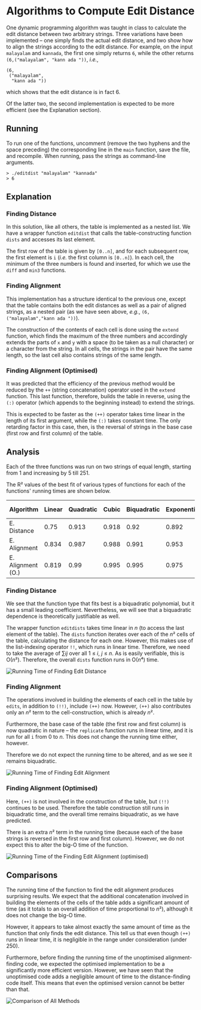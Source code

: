 # Algorithms to Compute Edit Distance
One dynamic programming algorithm was taught in class to calculate the edit distance between two arbitrary strings. Three variations have been implemented – one simply finds the actual edit distance, and two show how to align the strings according to the edit distance. For example, on the input `malayalam` and `kannada`, the first one simply returns `6`, while the other returns `(6,("malayalam", "kann ada "))`, *i.e.*,
```
(6,
 ("malayalam",
  "kann ada "))
```
which shows that the edit distance is in fact 6.  

Of the latter two, the second implementation is expected to be more efficient (see the Explanation section).

## Running
To run one of the functions, uncomment (remove the two hyphens and the space preceding) the corresponding line in the `main` function, save the file, and recompile. When running, pass the strings as command-line arguments.
```
> ./editdist "malayalam" "kannada"
> 6
```

## Explanation
### Finding Distance
In this solution, like all others, the table is implemented as a nested list. We have a wrapper function `editdist` that calls the table-constructing function `dists` and accesses its last element.  

The first row of the table is given by `[0..n]`, and for each subsequent row, the first element is `i` (*i.e.* the first column is `[0..n]`). In each cell, the minimum of the three numbers is found and inserted, for which we use the `diff` and `min3` functions.

### Finding Alignment
This implementation has a structure identical to the previous one, except that the table contains both the edit distances as well as a pair of aligned strings, as a nested pair (as we have seen above, *e.g.*, `(6,("malayalam","kann ada "))`).  

The construction of the contents of each cell is done using the `extend` function, which finds the maximum of the three numbers and accordingly extends the parts of `x` and `y` with a space (to be taken as a null character) or a character from the string. In all cells, the strings in the pair have the same length, so the last cell also contains strings of the same length.

### Finding Alignment (Optimised)
It was predicted that the efficiency of the previous method would be reduced by the `++` (string concatenation) operator used in the `extend` function. This last function, therefore, builds the table in reverse, using the `(:)` operator (which appends to the beginning instead) to extend the strings.  

This is expected to be faster as the `(++)` operator takes time linear in the length of its first argument, while the `(:)` takes constant time. The only retarding factor in this case, then, is the reversal of strings in the base case (first row and first column) of the table.

## Analysis
Each of the three functions was run on two strings of equal length, starting from 1 and increasing by 5 till 251.  

The R² values of the best fit of various types of functions for each of the functions' running times are shown below.  

Algorithm         | Linear | Quadratic | Cubic | Biquadratic | Exponential | Power Series | Logarithmic  
----------------- | ------ | --------- | ----- | ----------- | ----------- | ------------ | -----------  
E. Distance       | 0.75   | 0.913     | 0.918 | 0.92        | 0.892       | 0.706        | 0.363  
E. Alignment      | 0.834  | 0.987     | 0.988 | 0.991       | 0.953       | 0.727        | 0.412  
E. Alignment (O.) | 0.819  | 0.99      | 0.995 | 0.995       | 0.975       | 0.71         | 0.398  

### Finding Distance
We see that the function type that fits best is a biquadratic polynomial, but it has a small leading coefficient. Nevertheless, we will see that a biquadratic dependence is theoretically justifiable as well.  

The wrapper function `editdists` takes time linear in *n* (to access the last element of the table). The `dists` function iterates over each of the *n*² cells of the table, calculating the distance for each one. However, this makes use of the list-indexing operator `!!`, which runs in linear time. Therefore, we need to take the average of ∑*ij* over all 1 ≤ *i*, *j* ≤ *n*. As is easily verifiable, this is O(*n*²). Therefore, the overall `dists` function runs in O(*n*⁴) time.  

![Running Time of Finding Edit Distance](Dist.png)  

### Finding Alignment
The operations involved in building the elements of each cell in the table by `edits`, in addition to `(!!)`, include `(++)` now. However, `(++)` also contributes only an *n*² term to the cell-construction, which is already *n*².  

Furthermore, the base case of the table (the first row and first column) is now quadratic in nature – the `replicate` function runs in linear time, and it is run for all `i` from 0 to *n*. This does not change the running time either, however.  

Therefore we do not expect the running time to be altered, and as we see it remains biquadratic.  

![Running Time of Finding Edit Alignment](Align.png)  


### Finding Alignment (Optimised)
Here, `(++)` is not involved in the construction of the table, but `(!!)` continues to be used. Therefore the table construction still runs in biquadratic time, and the overall time remains biquadratic, as we have predicted.  

There is an extra *n*² term in the running time (because each of the base strings is reversed in the first row and first column). However, we do not expect this to alter the big-O time of the function.  

![Running Time of the Finding Edit Alignment (optimised)](AlignOpt.png)  


## Comparisons
The running time of the function to find the edit alignment produces surprising results. We expect that the additional concatenation involved in building the elements of the cells of the table adds a significant amount of time (as it totals to an overall addition of time proportional to *n*²), although it does not change the big-O time.  

However, it appears to take almost exactly the same amount of time as the function that only finds the edit distance. This tell us that even though `(++)` runs in linear time, it is negligible in the range under consideration (under 250).  

Furthermore, before finding the running time of the unoptimised alignment-finding code, we expected the optimised implementation to be a significantly more efficient version. However, we have seen that the unoptimised code adds a negligible amount of time to the distance-finding code itself. This means that even the optimised version cannot be better than that.  

![Comparison of All Methods](Comp.png)

